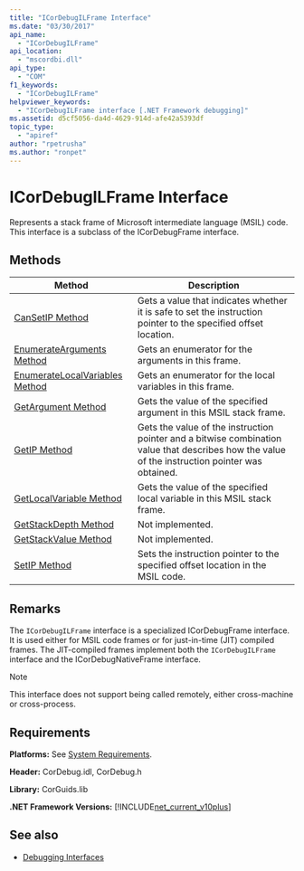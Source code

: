 ```yaml
---
title: "ICorDebugILFrame Interface"
ms.date: "03/30/2017"
api_name: 
  - "ICorDebugILFrame"
api_location: 
  - "mscordbi.dll"
api_type: 
  - "COM"
f1_keywords: 
  - "ICorDebugILFrame"
helpviewer_keywords: 
  - "ICorDebugILFrame interface [.NET Framework debugging]"
ms.assetid: d5cf5056-da4d-4629-914d-afe42a5393df
topic_type: 
  - "apiref"
author: "rpetrusha"
ms.author: "ronpet"
---
```

# ICorDebugILFrame Interface

Represents a stack frame of Microsoft intermediate language (MSIL) code. This interface is a subclass of the ICorDebugFrame interface.  
  
## Methods  
  
|Method|Description|  
|------------|-----------------|  
|[CanSetIP Method](../../../../docs/framework/unmanaged-api/debugging/icordebugilframe-cansetip-method.md)|Gets a value that indicates whether it is safe to set the instruction pointer to the specified offset location.|  
|[EnumerateArguments Method](../../../../docs/framework/unmanaged-api/debugging/icordebugilframe-enumeratearguments-method.md)|Gets an enumerator for the arguments in this frame.|  
|[EnumerateLocalVariables Method](../../../../docs/framework/unmanaged-api/debugging/icordebugilframe-enumeratelocalvariables-method.md)|Gets an enumerator for the local variables in this frame.|  
|[GetArgument Method](../../../../docs/framework/unmanaged-api/debugging/icordebugilframe-getargument-method.md)|Gets the value of the specified argument in this MSIL stack frame.|  
|[GetIP Method](../../../../docs/framework/unmanaged-api/debugging/icordebugilframe-getip-method.md)|Gets the value of the instruction pointer and a bitwise combination value that describes how the value of the instruction pointer was obtained.|  
|[GetLocalVariable Method](../../../../docs/framework/unmanaged-api/debugging/icordebugilframe-getlocalvariable-method.md)|Gets the value of the specified local variable in this MSIL stack frame.|  
|[GetStackDepth Method](../../../../docs/framework/unmanaged-api/debugging/icordebugilframe-getstackdepth-method.md)|Not implemented.|  
|[GetStackValue Method](../../../../docs/framework/unmanaged-api/debugging/icordebugilframe-getstackvalue-method.md)|Not implemented.|  
|[SetIP Method](../../../../docs/framework/unmanaged-api/debugging/icordebugilframe-setip-method.md)|Sets the instruction pointer to the specified offset location in the MSIL code.|  
  
## Remarks  
 The `ICorDebugILFrame` interface is a specialized ICorDebugFrame interface. It is used either for MSIL code frames or for just-in-time (JIT) compiled frames. The JIT-compiled frames implement both the `ICorDebugILFrame` interface and the ICorDebugNativeFrame interface.  
  
> [!NOTE]
> This interface does not support being called remotely, either cross-machine or cross-process.  
  
## Requirements  
 **Platforms:** See [System Requirements](../../../../docs/framework/get-started/system-requirements.md).  
  
 **Header:** CorDebug.idl, CorDebug.h  
  
 **Library:** CorGuids.lib  
  
 **.NET Framework Versions:** [!INCLUDE[net_current_v10plus](../../../../includes/net-current-v10plus-md.md)]  
  
## See also

- [Debugging Interfaces](../../../../docs/framework/unmanaged-api/debugging/debugging-interfaces.md)
